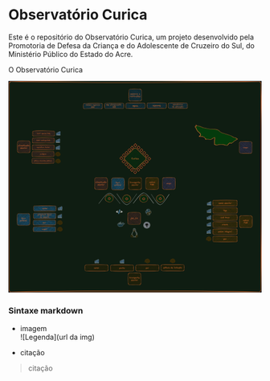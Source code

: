 # Observatório Curica
Este é o repositório do Observatório Curica, um projeto desenvolvido pela Promotoria de Defesa da Criança e do Adolescente de Cruzeiro do Sul, do Ministério Público do Estado do Acre.

O Observatório Curica 


![Diagrama](https://github.com/L-Honorato/OBS_Curica/blob/main/curica_DER_dark.png)

### Sintaxe markdown

* imagem  
![Legenda](url da img)

* citação
> citação



